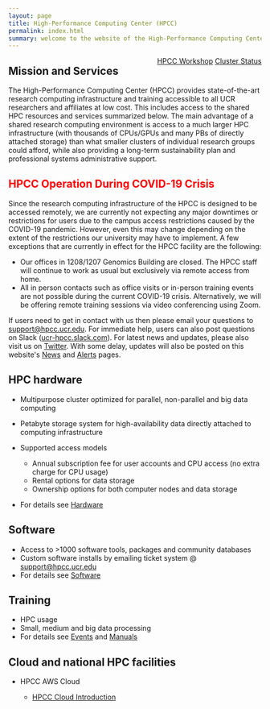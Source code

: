 ```yaml
---
layout: page
title: High-Performance Computing Center (HPCC)
permalink: index.html
summary: welcome to the website of the High-Performance Computing Center (HPCC) at UC Riverside. This site gives an overview of the HPC resources and services provided by our center. 
---
```


<span style="float:right">
<a href="http://hpcc.ucr.edu/events_small.html"><span class="label label-danger">HPCC Workshop</span></a>
<a href="https://hpcc.ucr.edu/alerts.html"><span class="label label-success">Cluster Status</span></a>
</span>
<!-- To change color of status button, use above label-danger (red) or label-success (green). For more options 
see here: https://bit.ly/2ClQXa0 -->

## Mission and Services

The High-Performance Computing Center (HPCC) provides state-of-the-art research
computing infrastructure and training accessible to all UCR researchers and affiliates
at low cost. This includes access to the shared HPC resources and services summarized below.
The main advantage of a shared research computing environment is access to a much larger HPC
infrastructure (with thousands of CPUs/GPUs and many PBs of directly attached
storage) than what smaller clusters of individual research groups could afford,
while also providing a long-term sustainability plan and professional systems
administrative support. 

## <span style="color:red"> HPCC Operation During COVID-19 Crisis </span>

Since the research computing infrastructure of the HPCC is designed to be
accessed remotely, we are currently not expecting any major downtimes or
restrictions for users due to the campus access restrictions caused by the
COVID-19 pandemic. However, even this may change depending on the extent of the
restrictions our university may have to implement. A few exceptions that are
currently in effect for the HPCC facility are the following: 

  + Our offices in 1208/1207 Genomics Building are closed. The HPCC staff will continue to work as usual but exclusively via remote access from home. 
  + All in person contacts such as office visits or in-person training events are not possible during the current COVID-19 crisis. Alternatively, we will be offering remote training sessions via video conferencing using Zoom. 

If users need to get in contact with us then please email your questions to [support@hpcc.ucr.edu](mailto:support@hpcc.ucr.edu). For immediate help, users can also post questions on Slack ([ucr-hpcc.slack.com](https://ucr-hpcc.slack.com)). For latest news and updates, please also visit us on [Twitter](https://twitter.com/UCR_HPCC). With some delay, updates will also be posted on this website's [News](https://hpcc.ucr.edu/news.html) and [Alerts](https://hpcc.ucr.edu/alerts.html) pages.

## HPC hardware
    
* Multipurpose cluster optimized for parallel, non-parallel and big data computing 
* Petabyte storage system for high-availability data directly attached to computing infrastructure
* Supported access models

    * Annual subscription fee for user accounts and CPU access (no extra charge for CPU usage)
    * Rental options for data storage
    * Ownership options for both computer nodes and data storage
* For details see [Hardware](http://hpcc.ucr.edu/hardware_overview.html)

## Software
    
* Access to >1000 software tools, packages and community databases
* Custom software installs by emailing ticket system @ [support@hpcc.ucr.edu](mailto:support@hpcc.ucr.edu)
* For details see [Software](http://hpcc.ucr.edu/software_installs)

## Training

* HPC usage
* Small, medium and big data processing
* For details see [Events](http://hpcc.ucr.edu/events_small.html) and [Manuals](http://hpcc.ucr.edu/manuals_linux-cluster_intro.html)

## Cloud and national HPC facilities 
    
* HPCC AWS Cloud
   
   * [HPCC Cloud Introduction](http://hpcc.ucr.edu/manuals_hpcc-aws-cluster_intro.html)


<!---

access to high-performance compute resources, data analysis and programming expertise.
The resources serve scientists at UC Riverside to master the bigdata and informatics needs of their research in a proficient and cost-effective manner. 
The following services are offered:

  * Development and maintenance of a high-performance informatics hardware and software infrastructure for our research community at UCR.
  * Instruction of hands-on tutorials and workshops on cluster usage. Extensive manuals for these tutorials are available on our manual page.
  * Establishment of research collaborations with experimental scientists from different departments.


## Facility Description

Our high-performance computing infrastructure is located in the Genomics Cluster Farm.
It provides access to enterprise level high-performance computing resources, for data analysis and programming.
These resources serve the scientists at UC Riverside, and elsewhere, to master big compute and big data needs of their research in a proficient and cost-effective manner.
We also host a broad range of free workshops on proper cluster utilization that provides a strong training component to successful grants.

More detailed information can be found here:

  * [Compute Hardware](hardware#head-nodes)
  * [Central Data Storage System](hardware#storage)
  * Software Resources: [System](software_system) and [Modules](software_modules)

## Rates

Annual User Registration Fee

The annual registration fee of $1,000 gives all members of an UCR lab access to our high-performance computing infrastructure.
The registration provides access to the following resources: 

  * Over 6,800 CPU cores, ~2PB disk space, 512GB-1TB of memory/node, etc. More details are available on the compute hardware page.
  * Over 800 software packages and all common research databases. More details are available on the software page.
  * Free attendance of all our workshops
  * Free consultation services (up to 1 hour per month).

## Contacts

*   Thomas Girke, Director of HPC Center
*   Jordan Hayes, Systems Administrator
*   Austin Leong, Systems Administrator, Assistant

## Location

1207 G/E Genomics Building  
3401 Watkins Drive  
University of California  
Riverside, CA 92521  

-->
